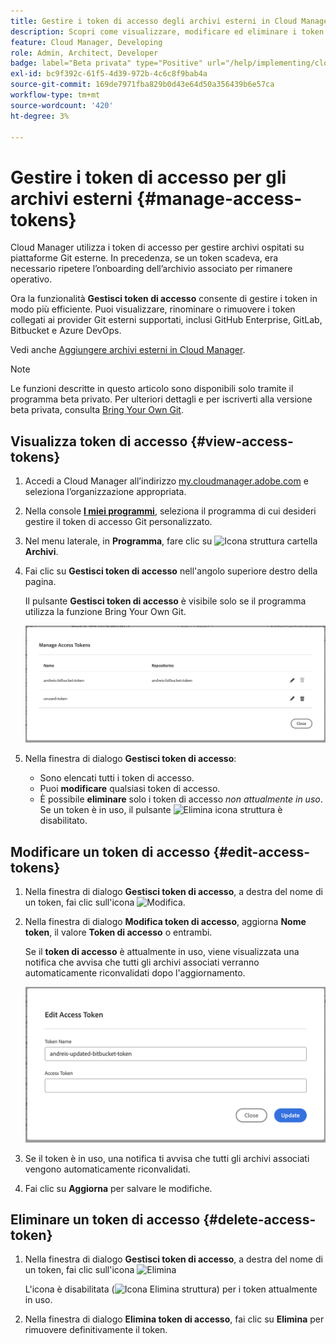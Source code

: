 ```yaml
---
title: Gestire i token di accesso degli archivi esterni in Cloud Manager
description: Scopri come visualizzare, modificare ed eliminare i token di accesso utilizzati per Bring Your Own Git in AEM Cloud Manager.
feature: Cloud Manager, Developing
role: Admin, Architect, Developer
badge: label="Beta privata" type="Positive" url="/help/implementing/cloud-manager/release-notes/current.md#manage-access-tokens"
exl-id: bc9f392c-61f5-4d39-972b-4c6c8f9bab4a
source-git-commit: 169de7971fba829b0d43e64d50a356439b6e57ca
workflow-type: tm+mt
source-wordcount: '420'
ht-degree: 3%

---
```


# Gestire i token di accesso per gli archivi esterni {#manage-access-tokens}

Cloud Manager utilizza i token di accesso per gestire archivi ospitati su piattaforme Git esterne. In precedenza, se un token scadeva, era necessario ripetere l’onboarding dell’archivio associato per rimanere operativo.

Ora la funzionalità **Gestisci token di accesso** consente di gestire i token in modo più efficiente. Puoi visualizzare, rinominare o rimuovere i token collegati ai provider Git esterni supportati, inclusi GitHub Enterprise, GitLab, Bitbucket e Azure DevOps.

Vedi anche [Aggiungere archivi esterni in Cloud Manager](/help/implementing/cloud-manager/managing-code/external-repositories.md).

>[!NOTE]
>
>Le funzioni descritte in questo articolo sono disponibili solo tramite il programma beta privato. Per ulteriori dettagli e per iscriverti alla versione beta privata, consulta [Bring Your Own Git](/help/implementing/cloud-manager/release-notes/current.md#gitlab-bitbucket).

## Visualizza token di accesso {#view-access-tokens}

1. Accedi a Cloud Manager all’indirizzo [my.cloudmanager.adobe.com](https://my.cloudmanager.adobe.com/) e seleziona l’organizzazione appropriata.
1. Nella console **[I miei programmi](/help/implementing/cloud-manager/navigation.md#my-programs)**, seleziona il programma di cui desideri gestire il token di accesso Git personalizzato.
1. Nel menu laterale, in **Programma**, fare clic su ![Icona struttura cartella](https://spectrum.adobe.com/static/icons/workflow_18/Smock_FolderOutline_18_N.svg) **Archivi**.
1. Fai clic su **Gestisci token di accesso** nell&#39;angolo superiore destro della pagina.

   Il pulsante **Gestisci token di accesso** è visibile solo se il programma utilizza la funzione Bring Your Own Git.

   ![Finestra di dialogo Gestisci token di accesso contenente un token attivo e un token inattivo](/help/implementing/cloud-manager/managing-code/assets/access-tokens-manage.png)

1. Nella finestra di dialogo **Gestisci token di accesso**:
   * Sono elencati tutti i token di accesso.
   * Puoi **modificare** qualsiasi token di accesso.
   * È possibile **eliminare** solo i token di accesso *non attualmente in uso*. Se un token è in uso, il pulsante ![Elimina icona struttura](https://spectrum.adobe.com/static/icons/workflow_18/Smock_DeleteOutline_18_N.svg) è disabilitato.

## Modificare un token di accesso {#edit-access-tokens}

1. Nella finestra di dialogo **Gestisci token di accesso**, a destra del nome di un token, fai clic sull&#39;icona ![Modifica](https://spectrum.adobe.com/static/icons/workflow_18/Smock_Edit_18_N.svg).
1. Nella finestra di dialogo **Modifica token di accesso**, aggiorna **Nome token**, il valore **Token di accesso** o entrambi.

   Se il **token di accesso** è attualmente in uso, viene visualizzata una notifica che avvisa che tutti gli archivi associati verranno automaticamente riconvalidati dopo l&#39;aggiornamento.

   ![Finestra di dialogo Modifica token di accesso](/help/implementing/cloud-manager/managing-code/assets/access-tokens-edit.png)

1. Se il token è in uso, una notifica ti avvisa che tutti gli archivi associati vengono automaticamente riconvalidati.

1. Fai clic su **Aggiorna** per salvare le modifiche.

## Eliminare un token di accesso {#delete-access-token}

1. Nella finestra di dialogo **Gestisci token di accesso**, a destra del nome di un token, fai clic sull&#39;icona ![Elimina](https://spectrum.adobe.com/static/icons/workflow_18/Smock_Delete_18_N.svg)

   L&#39;icona è disabilitata (![Icona Elimina struttura](https://spectrum.adobe.com/static/icons/workflow_18/Smock_DeleteOutline_18_N.svg)) per i token attualmente in uso.

1. Nella finestra di dialogo **Elimina token di accesso**, fai clic su **Elimina** per rimuovere definitivamente il token.
